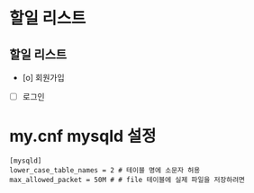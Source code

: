 # 할일 리스트

## 할일 리스트

- [o] 회원가입
- [ ] 로그인

# my.cnf mysqld 설정

```
[mysqld]
lower_case_table_names = 2 # 테이블 명에 소문자 허용
max_allowed_packet = 50M # # file 테이블에 실제 파일을 저장하려면
```